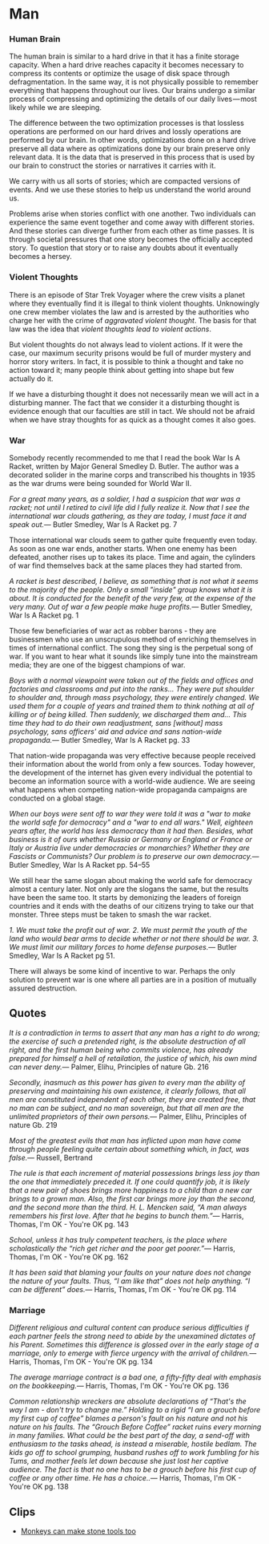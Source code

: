 <link href="index.css" rel="stylesheet"></link>

Man
===

### Human Brain

The human brain is similar to a hard drive in that it has a finite storage capacity. When a hard drive reaches capacity it becomes necessary to compress its contents or optimize the usage of disk space through defragmentation. In the same way, it is not physically possible to remember everything that happens throughout our lives. Our brains undergo a similar process of compressing and optimizing the details of our daily lives — most likely while we are sleeping.

The difference between the two optimization processes is that lossless operations are performed on our hard drives and lossly operations are performed by our brain. In other words, optimizations done on a hard drive preserve all data where as optimizations done by our brain preserve only relevant data. It is the data that is preserved in this process that is used by our brain to construct the stories or narratives it carries with it.

We carry with us all sorts of stories; which are compacted versions of events. And we use these stories to help us understand the world around us.

Problems arise when stories conflict with one another. Two individuals can experience the same event together and come away with different stories. And these stories can diverge further from each other as time passes. It is through societal pressures that one story becomes the officially accepted story. To question that story or to raise any doubts about it eventually becomes a hersey.

### Violent Thoughts

There is an episode of Star Trek Voyager where the crew visits a planet where they eventually find it is illegal to think violent thoughts. Unknowingly one crew member violates the law and is arrested by the authorities who charge her with the crime of _aggravated violent thought_. The basis for that law was the idea that _violent thoughts lead to violent actions_.

But violent thoughts do not always lead to violent actions. If it were the case, our maximum security prisons would be full of murder mystery and horror story writers. In fact, it is possible to think a thought and take no action toward it; many people think about getting into shape but few actually do it.

If we have a disturbing thought it does not necessarily mean we will act in a disturbing manner. The fact that we consider it a disturbing thought is evidence enough that our faculties are still in tact. We should not be afraid when we have stray thoughts for as quick as a thought comes it also goes.

### War

Somebody recently recommended to me that I read the book War Is A Racket, written by Major General Smedley D. Butler. The author was a decorated solider in the marine corps and transcribed his thoughts in 1935 as the war drums were being sounded for World War II.

<quote><cite>For a great many years, as a soldier, I had a suspicion that war was a racket; not until I retired to civil life did I fully realize it. Now that I see the international war clouds gathering, as they are today, I must face it and speak out.</cite><span>— <author>Butler Smedley, War Is A Racket pg. 7</author></span></quote>

Those international war clouds seem to gather quite frequently even today. As soon as one war ends, another starts. When one enemy has been defeated, another rises up to takes its place. Time and again, the cylinders of war find themselves back at the same places they had started from.

<quote><cite>A racket is best described, I believe, as something that is not what it seems to the majority of the people. Only a small "inside" group knows what it is about. It is conducted for the benefit of the very few, at the expense of the very many. Out of war a few people make huge profits.</cite><span>— <author>Butler Smedley, War Is A Racket pg. 1</author></span></quote>

Those few beneficiaries of war act as robber barons - they are businessmen who use an unscrupulous method of enriching themselves in times of international conflict. The song they sing is the perpetual song of war. If you want to hear what it sounds like simply tune into the mainstream media; they are one of the biggest champions of war.

<quote><cite>Boys with a normal viewpoint were taken out of the fields and offices and factories and classrooms and put into the ranks... They were put shoulder to shoulder and, through mass psychology, they were entirely changed. We used them for a couple of years and trained them to think nothing at all of killing or of being killed. Then suddenly, we discharged them and… This time they had to do their own readjustment, sans [without] mass psychology, sans officers' aid and advice and sans nation-wide propaganda.</cite><span>— <author>Butler Smedley, War Is A Racket pg. 33</author></span></quote>

That nation-wide propaganda was very effective because people received their information about the world from only a few sources. Today however, the development of the internet has given every individual the potential to become an information source with a world-wide audience. We are seeing what happens when competing nation-wide propaganda campaigns are conducted on a global stage.

<quote><cite>When our boys were sent off to war they were told it was a "war to make the world safe for democracy" and a "war to end all wars." Well, eighteen years after, the world has less democracy than it had then. Besides, what business is it of ours whether Russia or Germany or England or France or Italy or Austria live under democracies or monarchies? Whether they are Fascists or Communists? Our problem is to preserve our own democracy.</cite><span>— <author>Butler Smedley, War Is A Racket pp. 54–55</author></span></quote>

We still hear the same slogan about making the world safe for democracy almost a century later. Not only are the slogans the same, but the results have been the same too. It starts by demonizing the leaders of foreign countries and it ends with the deaths of our citizens trying to take our that monster.
Three steps must be taken to smash the war racket.

<quote><cite>1. We must take the profit out of war.
2. We must permit the youth of the land who would bear arms to decide whether or not there should be war.
3. We must limit our military forces to home defense purposes.</cite><span>— <author>Butler Smedley, War Is A Racket pg 51.</author></span></quote>

There will always be some kind of incentive to war. Perhaps the only solution to prevent war is one where all parties are in a position of mutually assured destruction.

Quotes
------

<quote><cite>It is a contradiction in terms to assert that any man has a right to do wrong; the exercise of such a pretended right, is the absolute destruction of all right, and the first human being who commits violence, has already prepared for himself a hell of retailation, the justice of which, his own mind can never deny.</cite><span>— <author>Palmer, Elihu</author>, <book>Principles of nature Gb. 216</book></span></quote>

<quote><cite>Secondly, inasmuch as this power has given to every man the ability of preserving and maintaining his own existence, it clearly follows, that all men are constituted independent of each other, they are created free, that no man can be subject, and no man sovereign, but that all men are the unlimited proprietors of their own persons.</cite><span>— <author>Palmer, Elihu</author>, <book>Principles of nature Gb. 219</book></span></quote>

<quote><cite>Most of the greatest evils that man has inflicted upon man have come through people feeling quite certain about something which, in fact, was false.</cite><span>— <author>Russell, Bertrand</author></span></quote>

<quote><cite>The rule is that each increment of material possessions brings less joy than the one that immediately preceded it. If one could quantify job, it is likely that a new pair of shoes brings more happiness to a child than a new car brings to a grown man. Also, the first car brings more joy than the second, and the second more than the third. H. L. Mencken said, “A man always remembers his first love. After that he begins to bunch them.”</cite><span>— <author>Harris, Thomas</author>, <book>I'm OK - You're OK pg. 143</book></span></quote>

<quote><cite>School, unless it has truly competent teachers, is the place where scholastically the “rich get richer and the poor get poorer.”</cite><span>— <author>Harris, Thomas</author>, <book>I'm OK - You're OK pg. 162</book></span></quote>

<quote><cite>It has been said that blaming your faults on your nature does not change the nature of your faults. Thus, “I am like that” does not help anything. “I can be different” does.</cite><span>— <author>Harris, Thomas</author>, <book>I'm OK - You're OK pg. 114</book></span></quote>

### Marriage

<quote><cite>Different religious and cultural content can produce serious difficulties if each partner feels the strong need to abide by the unexamined dictates of his Parent. Sometimes this difference is glossed over in the early stage of a marriage, only to emerge with fierce urgency with the arrival of children.</cite><span>— <author>Harris, Thomas</author>, <book>I'm OK - You're OK pg. 134</book></span></quote>

<quote><cite>The average marriage contract is a bad one, a fifty-fifty deal with emphasis on the bookkeeping.</cite><span>— <author>Harris, Thomas</author>, <book>I'm OK - You're OK pg. 136</book></span></quote>

<quote><cite>Common relationship wreckers are absolute declarations of “That's the way I am - don't try to change me.” Holding to a rigid “I am a grouch before my first cup of coffee” blames a person's fault on his nature and not his nature on his faults. The “Grouch Before Coffee” racket ruins every morning in many families. What could be the best part of the day, a send-off with enthusiasm to the tasks ahead, is instead a miserable, hostile bedlam. The kids go off to school grumping, husband rushes off to work fumbling for his Tums, and mother feels let down because she just lost her captive audience. The fact is that no one has to be a grouch before his first cup of coffee or any other time. He has a choice..</cite><span>— <author>Harris, Thomas</author>, <book>I'm OK - You're OK pg. 138</book></span></quote>

Clips
-----

-   [Monkeys can make stone tools too](https://www.youtube.com/watch?v=j0jqJUF1nOs)
